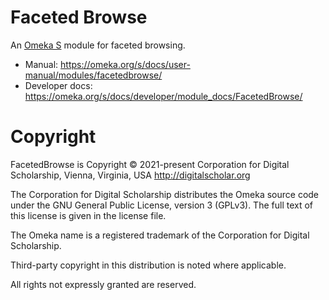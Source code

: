 # Faceted Browse

An [Omeka S](https://omeka.org/s/) module for faceted browsing.

- Manual: https://omeka.org/s/docs/user-manual/modules/facetedbrowse/
- Developer docs: https://omeka.org/s/docs/developer/module_docs/FacetedBrowse/

# Copyright

FacetedBrowse is Copyright © 2021-present Corporation for Digital Scholarship, 
Vienna, Virginia, USA http://digitalscholar.org

The Corporation for Digital Scholarship distributes the Omeka source code
under the GNU General Public License, version 3 (GPLv3). The full text
of this license is given in the license file.

The Omeka name is a registered trademark of the Corporation for Digital Scholarship.

Third-party copyright in this distribution is noted where applicable.

All rights not expressly granted are reserved.
